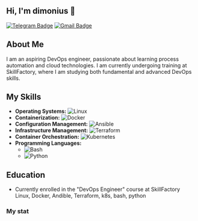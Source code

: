 ## Hi, I'm dimonius 👋
[![Telegram Badge](https://img.shields.io/badge/-@dimmonis-1ca0f1?style=flat&labelColor=1ca0f1&logo=telegram&logoColor=white&link=https://t.me/dimmonis)](https://t.me/dimmonis)
[![Gmail Badge](https://img.shields.io/badge/-shchepelin.dm-c14438?style=flat&logo=Gmail&logoColor=white&link=mailto:shchepelin.dm@gmail.com)](mailto:shchepelin.dm@gmail.com)

## About Me
I am an aspiring DevOps engineer, passionate about learning process automation and cloud technologies. I am currently undergoing training at SkillFactory, where I am studying both fundamental and advanced DevOps skills.

## My Skills
- **Operating Systems:** ![Linux](https://img.icons8.com/color/48/000000/linux.png)
- **Containerization:** ![Docker](https://img.icons8.com/color/48/000000/docker.png)
- **Configuration Management:** ![Ansible](https://img.icons8.com/color/48/000000/ansible.png)
- **Infrastructure Management:** ![Terraform](https://img.icons8.com/color/48/000000/terraform.png)
- **Container Orchestration:** ![Kubernetes](https://img.icons8.com/color/48/000000/kubernetes.png)
- **Programming Languages:**
  - ![Bash](https://img.icons8.com/color/48/000000/console.png)
  - ![Python](https://img.icons8.com/color/48/000000/python.png)

<!--
## Educational Projects
### [Учебный проект 1](ссылка на репозиторий)
Описание проекта, используемые технологии и ваши достижения в процессе работы над ним.

### [Учебный проект 2](ссылка на репозиторий)
Описание проекта, используемые технологии и ваши достижения в процессе работы над ним.
-->
## Education
- Currently enrolled in the "DevOps Engineer" course at SkillFactory
Linux, Docker, Andible, Terraform, k8s, bash, python
<!--
**dimonius-s/dimonius-s** is a ✨ _special_ ✨ repository because its `README.md` (this file) appears on your GitHub profile.

Here are some ideas to get you started:

- 🔭 I’m currently working on ...
- 🌱 I’m currently learning ...
- 👯 I’m looking to collaborate on ...
- 🤔 I’m looking for help with ...
- 💬 Ask me about ...
- 📫 How to reach me: ...
- 😄 Pronouns: ...
- ⚡ Fun fact: ...
-->

### My stat

<div id="stat" align="center">
    <img src="https://github-profile-summary-cards.vercel.app/api/cards/profile-details?username=dimonius-s&theme=github_dark" alt=""/>
    <img src="https://github-profile-summary-cards.vercel.app/api/cards/most-commit-language?username=dimonius-s&theme=github_dark" alt=""/>
     <img src="https://github-profile-summary-cards.vercel.app/api/cards/stats?username=dimonius-s&theme=github_dark" alt=""/>
</div>

